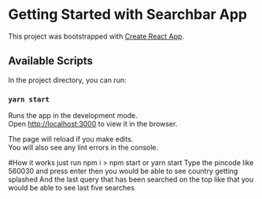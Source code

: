 # Getting Started with Searchbar App

This project was bootstrapped with [Create React App](https://github.com/facebook/create-react-app).

## Available Scripts

In the project directory, you can run:

### `yarn start`

Runs the app in the development mode.\
Open [http://localhost:3000](http://localhost:3000) to view it in the browser.

The page will reload if you make edits.\
You will also see any lint errors in the console.

#How it works
just run npm i > npm start or yarn start
Type the pincode like 560030 and press enter then you would be able to see country getting splashed
And the last query that has been searched on the top like that you would be able to see last five searches 
